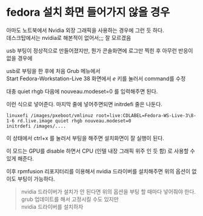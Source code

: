 # fedora 설치 화면 들어가지 않을 경우
아마도 노트북에서 Nvidia 외장 그래픽을 사용하는 경우에 그런 듯 하다.  
데스크탑에서는 nvidia로 해본적이 없어서;;; 잘 모르겠음   

usb 부팅이 정상적으로 만들어졌지만, 뭔가 콘솔화면에 로그만 찍힌 후 아무런 반응이 없을 경우에  

usb로 부팅을 한 후에 처음 Grub 메뉴에서   
Start Fedora-Workstation-Live 38 화면에서 *e* 키를 눌러서 command를 수정

대충 quiet rhgb 다음에 nouveau.modeset=0 를 입력해주면 된다.

이런 식으로 넣어준다. 마지막 줄에 넣어주면되면 initrdefi 줄은 나둔다.
```
linuxefi /images/pxeboot/vmlinuz root=live:CDLABEL=Fedora-WS-Live-3\8-1-6 rd.live.image quiet rhgb nouveau.modeset=0
initrdefi /images/....
```

이 상태에서 ctrl+x 를 눌러서 부팅을 해주면 설치화면이 잘 실행이 된다.

이 모드는 GPU를 disable 하면서 CPU (인텔 내장 그래픽 위주 인 듯 함) 로 사용할 수 있게 해준다. 

이후 rpmfusion 리포지터리를 이용해서 nvidia 드라이버를 설치해주면 위의 옵션이 없이도 부팅이 가능하다.

> nvidia 드라이버가 설치가 안 된다면 위의 옵션을 부팅 할 때마다 넣어줘야 한다. grub 업데이트를 해서 고정시킬 수도 있지만   
nvidia 드라이버를 설치하자




